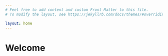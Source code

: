 ```yaml
---
# Feel free to add content and custom Front Matter to this file.
# To modify the layout, see https://jekyllrb.com/docs/themes/#overriding-theme-defaults

layout: home
---
```

<html>
	<head>
	</head>
	<style>
	</style>
	<body>
	   <h1>Welcome</h1>	
	</body>
</html>